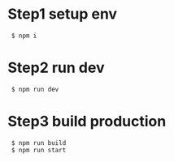 # Step1 setup env
```
 $ npm i
```

# Step2 run dev
```
 $ npm run dev
```

# Step3 build production
```
 $ npm run build
 $ npm run start
```